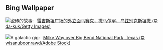 ## Bing Wallpaper
![](https://www.bing.com/th?id=OHR.RegistanUzbekistan_ZH-CN7850329702_UHD.jpg&w=1000)瓷砖的故事:&nbsp;&ensp;[雷吉斯坦广场的外立面马赛克，撒马尔罕，乌兹别克斯坦撒 (© da-kuk/Getty Images)](https://www.bing.com/th?id=OHR.RegistanUzbekistan_ZH-CN7850329702_UHD.jpg)
<br><br/>
![](https://www.bing.com/th?id=OHR.BigBendMilkyWay_EN-US7213876995_UHD.jpg&w=1000)A galactic gig:&nbsp;&ensp;[Milky Way over Big Bend National Park, Texas (© wisanuboonrawd/Adobe Stock)](https://www.bing.com/th?id=OHR.BigBendMilkyWay_EN-US7213876995_UHD.jpg)
<br><br/>
